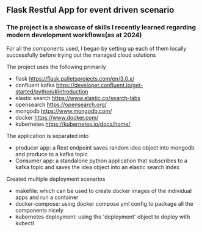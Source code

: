 ## Flask Restful App for event driven scenario

### The project is a showcase of skills I recently learned regarding modern development workflows(as at 2024)

For all the components used, I began by setting up each of them locally successfully before trying out the managed cloud solutions

The project uses the following primarily
- flask https://flask.palletsprojects.com/en/3.0.x/
- confluent kafka https://developer.confluent.io/get-started/python/#introduction
- elastic search https://www.elastic.co/search-labs
- opensearch https://opensearch.org/
- mongodb https://www.mongodb.com/
- docker https://www.docker.com/
- kubernetes https://kubernetes.io/docs/home/

The application is separated into 
- producer app: a Rest endpoint saves random idea object into mongodb and produce to a kafka topic
- Consumer app: a standalone python application that subscribes to a kafka topic and saves the idea object into an elastic search index

Created multiple deployment scenarios
- makefile: which can be used to create docker images of the individual apps and run a container
- docker-compose: using docker compose yml config to package all the components nicely
- kubernetes deployment: using the 'deployment' object to deploy with kubectl
